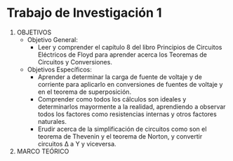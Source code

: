 # Trabajo de Investigación 1
1.  OBJETIVOS
    - Objetivo General:
      - Leer y comprender el capítulo 8 del libro Principios de Circuitos Eléctricos de Floyd para aprender acerca los Teoremas de Circuitos y Conversiones.
    - Objetivos Específicos:
      - Aprender a determinar la carga de fuente de voltaje y de corriente para aplicarlo en conversiones de fuentes de voltaje y en el teorema de superposición.
      - Comprender como todos los cálculos son ideales y determinarlos mayormente a la realidad, aprendiendo a observar todos los factores como resistencias internas y otros factores naturales.
      - Erudir acerca de la simplificación de circuitos como son el teorema de Thevenin y el teorema de Norton, y convertir circuitos Δ a Y y viceversa.
2. MARCO TEÓRICO
